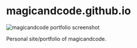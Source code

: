 # magicandcode.github.io
![magicandcode portfolio screenshot](/../master/resources/img/magicandcode.github.io.png?raw=true "magicandcode portfolio screenshot")

Personal site/portfolio of magicandcode.
